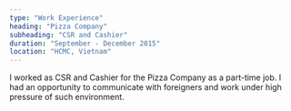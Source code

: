 ```yaml
---
type: "Work Experience"
heading: "Pizza Company"
subheading: "CSR and Cashier"
duration: "September - December 2015"
location: "HCMC, Vietnam"
---
```

<p>
I worked as CSR and Cashier for the Pizza Company as a part-time job.
I had an opportunity to communicate with foreigners and work under high pressure of such environment.
</p>
